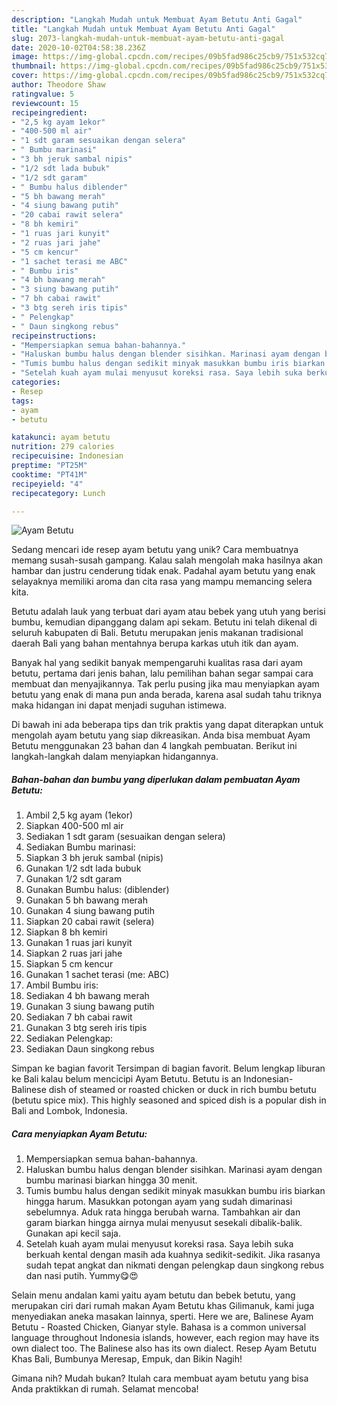 ```yaml
---
description: "Langkah Mudah untuk Membuat Ayam Betutu Anti Gagal"
title: "Langkah Mudah untuk Membuat Ayam Betutu Anti Gagal"
slug: 2073-langkah-mudah-untuk-membuat-ayam-betutu-anti-gagal
date: 2020-10-02T04:58:38.236Z
image: https://img-global.cpcdn.com/recipes/09b5fad986c25cb9/751x532cq70/ayam-betutu-foto-resep-utama.jpg
thumbnail: https://img-global.cpcdn.com/recipes/09b5fad986c25cb9/751x532cq70/ayam-betutu-foto-resep-utama.jpg
cover: https://img-global.cpcdn.com/recipes/09b5fad986c25cb9/751x532cq70/ayam-betutu-foto-resep-utama.jpg
author: Theodore Shaw
ratingvalue: 5
reviewcount: 15
recipeingredient:
- "2,5 kg ayam 1ekor"
- "400-500 ml air"
- "1 sdt garam sesuaikan dengan selera"
- " Bumbu marinasi"
- "3 bh jeruk sambal nipis"
- "1/2 sdt lada bubuk"
- "1/2 sdt garam"
- " Bumbu halus diblender"
- "5 bh bawang merah"
- "4 siung bawang putih"
- "20 cabai rawit selera"
- "8 bh kemiri"
- "1 ruas jari kunyit"
- "2 ruas jari jahe"
- "5 cm kencur"
- "1 sachet terasi me ABC"
- " Bumbu iris"
- "4 bh bawang merah"
- "3 siung bawang putih"
- "7 bh cabai rawit"
- "3 btg sereh iris tipis"
- " Pelengkap"
- " Daun singkong rebus"
recipeinstructions:
- "Mempersiapkan semua bahan-bahannya."
- "Haluskan bumbu halus dengan blender sisihkan. Marinasi ayam dengan bumbu marinasi biarkan hingga 30 menit."
- "Tumis bumbu halus dengan sedikit minyak masukkan bumbu iris biarkan hingga harum. Masukkan potongan ayam yang sudah dimarinasi sebelumnya. Aduk rata hingga berubah warna. Tambahkan air dan garam biarkan hingga airnya mulai menyusut sesekali dibalik-balik. Gunakan api kecil saja."
- "Setelah kuah ayam mulai menyusut koreksi rasa. Saya lebih suka berkuah kental dengan masih ada kuahnya sedikit-sedikit. Jika rasanya sudah tepat angkat dan nikmati dengan pelengkap daun singkong rebus dan nasi putih. Yummy😋😍"
categories:
- Resep
tags:
- ayam
- betutu

katakunci: ayam betutu 
nutrition: 279 calories
recipecuisine: Indonesian
preptime: "PT25M"
cooktime: "PT41M"
recipeyield: "4"
recipecategory: Lunch

---
```



![Ayam Betutu](https://img-global.cpcdn.com/recipes/09b5fad986c25cb9/751x532cq70/ayam-betutu-foto-resep-utama.jpg)

Sedang mencari ide resep ayam betutu yang unik? Cara membuatnya memang susah-susah gampang. Kalau salah mengolah maka hasilnya akan hambar dan justru cenderung tidak enak. Padahal ayam betutu yang enak selayaknya memiliki aroma dan cita rasa yang mampu memancing selera kita.

Betutu adalah lauk yang terbuat dari ayam atau bebek yang utuh yang berisi bumbu, kemudian dipanggang dalam api sekam. Betutu ini telah dikenal di seluruh kabupaten di Bali. Betutu merupakan jenis makanan tradisional daerah Bali yang bahan mentahnya berupa karkas utuh itik dan ayam.

Banyak hal yang sedikit banyak mempengaruhi kualitas rasa dari ayam betutu, pertama dari jenis bahan, lalu pemilihan bahan segar sampai cara membuat dan menyajikannya. Tak perlu pusing jika mau menyiapkan ayam betutu yang enak di mana pun anda berada, karena asal sudah tahu triknya maka hidangan ini dapat menjadi suguhan istimewa.


Di bawah ini ada beberapa tips dan trik praktis yang dapat diterapkan untuk mengolah ayam betutu yang siap dikreasikan. Anda bisa membuat Ayam Betutu menggunakan 23 bahan dan 4 langkah pembuatan. Berikut ini langkah-langkah dalam menyiapkan hidangannya.

<!--inarticleads1-->

##### Bahan-bahan dan bumbu yang diperlukan dalam pembuatan Ayam Betutu:

1. Ambil 2,5 kg ayam (1ekor)
1. Siapkan 400-500 ml air
1. Sediakan 1 sdt garam (sesuaikan dengan selera)
1. Sediakan  Bumbu marinasi:
1. Siapkan 3 bh jeruk sambal (nipis)
1. Gunakan 1/2 sdt lada bubuk
1. Gunakan 1/2 sdt garam
1. Gunakan  Bumbu halus: (diblender)
1. Gunakan 5 bh bawang merah
1. Gunakan 4 siung bawang putih
1. Siapkan 20 cabai rawit (selera)
1. Siapkan 8 bh kemiri
1. Gunakan 1 ruas jari kunyit
1. Siapkan 2 ruas jari jahe
1. Siapkan 5 cm kencur
1. Gunakan 1 sachet terasi (me: ABC)
1. Ambil  Bumbu iris:
1. Sediakan 4 bh bawang merah
1. Gunakan 3 siung bawang putih
1. Sediakan 7 bh cabai rawit
1. Gunakan 3 btg sereh iris tipis
1. Sediakan  Pelengkap:
1. Sediakan  Daun singkong rebus


Simpan ke bagian favorit Tersimpan di bagian favorit. Belum lengkap liburan ke Bali kalau belum mencicipi Ayam Betutu. Betutu is an Indonesian-Balinese dish of steamed or roasted chicken or duck in rich bumbu betutu (betutu spice mix). This highly seasoned and spiced dish is a popular dish in Bali and Lombok, Indonesia. 

<!--inarticleads2-->

##### Cara menyiapkan Ayam Betutu:

1. Mempersiapkan semua bahan-bahannya.
1. Haluskan bumbu halus dengan blender sisihkan. Marinasi ayam dengan bumbu marinasi biarkan hingga 30 menit.
1. Tumis bumbu halus dengan sedikit minyak masukkan bumbu iris biarkan hingga harum. Masukkan potongan ayam yang sudah dimarinasi sebelumnya. Aduk rata hingga berubah warna. Tambahkan air dan garam biarkan hingga airnya mulai menyusut sesekali dibalik-balik. Gunakan api kecil saja.
1. Setelah kuah ayam mulai menyusut koreksi rasa. Saya lebih suka berkuah kental dengan masih ada kuahnya sedikit-sedikit. Jika rasanya sudah tepat angkat dan nikmati dengan pelengkap daun singkong rebus dan nasi putih. Yummy😋😍


Selain menu andalan kami yaitu ayam betutu dan bebek betutu, yang merupakan ciri dari rumah makan Ayam Betutu khas Gilimanuk, kami juga menyediakan aneka masakan lainnya, sperti. Here we are, Balinese Ayam Betutu - Roasted Chicken, Gianyar style. Bahasa is a common universal language throughout Indonesia islands, however, each region may have its own dialect too. The Balinese also has its own dialect. Resep Ayam Betutu Khas Bali, Bumbunya Meresap, Empuk, dan Bikin Nagih! 

Gimana nih? Mudah bukan? Itulah cara membuat ayam betutu yang bisa Anda praktikkan di rumah. Selamat mencoba!
